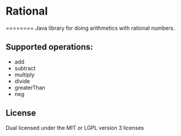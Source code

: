 # Rational
========
Java library for doing arithmetics with rational numbers.

## Supported operations:
* add
* subtract
* multiply
* divide
* greaterThan
* neg

## License
Dual licensed under the MIT or LGPL version 3 licenses


